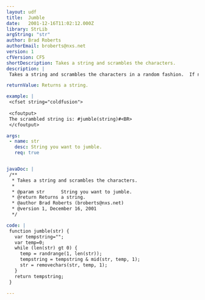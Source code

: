 ```yaml
---
layout: udf
title:  Jumble
date:   2001-12-16T11:02:12.000Z
library: StrLib
argString: "str"
author: Brad Roberts
authorEmail: broberts@nxs.net
version: 1
cfVersion: CF5
shortDescription: Takes a string and scrambles the characters.
description: |
 Takes a string and scrambles the characters in a random fashion.  If no string is given, it scrambles the default string (numbers 1-10).

returnValue: Returns a string.

example: |
 <cfset string="coldfusion">
 
 <cfoutput>
 The scrambled string is: #jumble(string)#<BR>
 </cfoutput>

args:
 - name: str
   desc: String you want to jumble.
   req: true


javaDoc: |
 /**
  * Takes a string and scrambles the characters.
  * 
  * @param str      String you want to jumble. 
  * @return Returns a string. 
  * @author Brad Roberts (broberts@nxs.net) 
  * @version 1, December 16, 2001 
  */

code: |
 function jumble(str) {
   var tempstring=""; 
   var temp=0;
   while (len(str) gt 0) {
     temp = randrange(1, len(str));
     tempstring = tempstring & mid(str, temp, 1);
     str = removechars(str, temp, 1);
   }
   return tempstring;
 }

---
```


